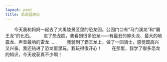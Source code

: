 ```yaml
---
layout: post
title: 恐龙园游记
---
```



　　今天我和妈妈一起去了大禹陵景区里的恐龙园。公园门口有“马门溪龙”和“霸王龙”的化石。
　　进了恐龙园，我看到很多恐龙——有最丑的肿头龙、最大的地震龙、声音最响的雷龙……
　　我骑到了霸王龙上，做了一回骑士，感觉既高兴又兴奋。我还钻进了恐龙蛋里玩。我玩得很开心！
　　在那里，我学了很多恐龙的知识，今天收获真不少啊！

